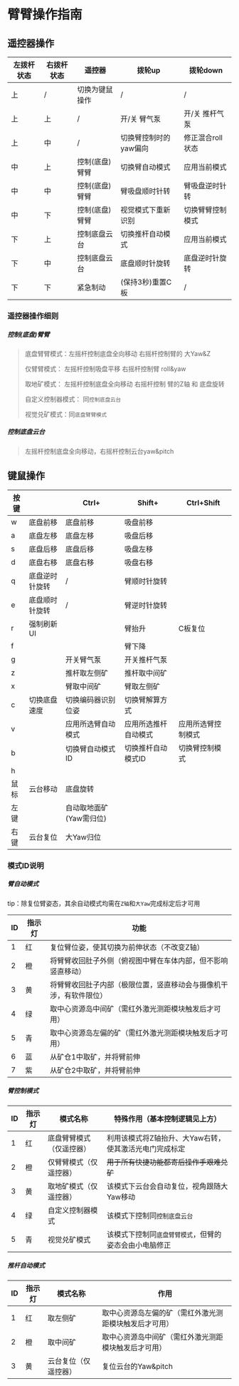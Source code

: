 # 臂臂操作指南

## 遥控器操作

| 左拨杆状态 | 右拨杆状态 | 遥控器         | 拨轮up                | 拨轮down         |
| ---------- | ---------- | -------------- | --------------------- | ---------------- |
| 上         | /          | 切换为键鼠操作 | /                     | /                |
| 上         | 上         | /              | 开/关 臂气泵          | 开/关 推杆气泵   |
| 上         | 中         | /              | 切换臂控制时的yaw偏向 | 修正混合roll状态 |
| 中         | 上         | 控制(底盘)臂臂 | 切换臂自动模式        | 应用当前模式     |
| 中         | 中         | 控制(底盘)臂臂 | 臂吸盘顺时针转        | 臂吸盘逆时针转   |
| 中         | 下         | 控制(底盘)臂臂 | 视觉模式下重新识别    | 切换臂臂控制模式 |
| 下         | 上         | 控制底盘云台   | 切换推杆自动模式      | 应用当前模式     |
| 下         | 中         | 控制底盘云台   | 底盘顺时针旋转        | 底盘逆时针旋转   |
| 下         | 下         | 紧急制动       | (保持3秒)重置C板      | /                |

### 遥控器操作细则

##### 控制(底盘)臂臂

> 底盘臂臂模式：左摇杆控制底盘全向移动	右摇杆控制臂的 大Yaw&Z
>
> 仅臂臂模式：	左摇杆控制吸盘平移			右摇杆控制臂 roll&yaw
>
> 取地矿模式：	左摇杆控制底盘全向移动	右摇杆控制 臂的Z轴 和 底盘旋转 
>
> 自定义控制器模式： 同`控制底盘云台`
>
> 视觉兑矿模式：同`底盘臂臂模式`

##### 控制底盘云台

> 左摇杆控制底盘全向移动，右摇杆控制云台yaw&pitch



## 键鼠操作

| 按键 |                | Ctrl+                   | Shift+               | Ctrl+Shift         |
| ---- | -------------- | ----------------------- | -------------------- | ------------------ |
| w    | 底盘前移       | 底盘前移                | 吸盘前移             |                    |
| a    | 底盘左移       | 底盘左移                | 吸盘后移             |                    |
| s    | 底盘后移       | 底盘后移                | 吸盘左移             |                    |
| d    | 底盘右移       | 底盘右移                | 吸盘右移             |                    |
| q    | 底盘逆时针旋转 | /                       | 臂顺时针旋转         |                    |
| e    | 底盘顺时针旋转 | /                       | 臂逆时针旋转         |                    |
| r    | 强制刷新UI     |                         | 臂抬升               | C板复位            |
| f    |                |                         | 臂下降               |                    |
| g    |                | 开关臂气泵              | 开关推杆气泵         |                    |
| z    |                | 推杆取左侧矿            | 推杆取中间矿         |                    |
| x    |                | 臂取中间矿              | 臂取左侧矿           |                    |
| c    | 切换底盘速度   | 切换编码器识别位姿      | 切换臂解算方式       |                    |
| v    |                | 应用所选臂自动模式      | 应用所选推杆自动模式 | 应用所选臂控制模式 |
| b    |                | 切换臂自动模式ID        | 切换推杆自动模式ID   | 切换臂控制模式     |
| h    |                |                         |                      |                    |
| 鼠标 | 云台移动       | 底盘旋转                |                      |                    |
| 左键 |                | 自动取地面矿(Yaw需归位) |                      |                    |
| 右键 | 云台复位       | 大Yaw归位               |                      |                    |



### 模式ID说明

##### 臂自动模式

tip：除复位臂姿态，其余自动模式均需在`Z轴`和`大Yaw`完成标定后才可用

| ID   | 指示灯 | 功能                                                         |
| ---- | ------ | ------------------------------------------------------------ |
| 1    | 红     | 复位臂位姿，使其切换为前伸状态（不改变Z轴）                  |
| 2    | 橙     | 将臂臂收回肚子外侧（俯视图中臂在车体内部，但不影响竖直移动） |
| 3    | 黄     | 将臂臂收回肚子内部（极限位置，竖直移动会与摄像机干涉，有软件限位） |
| 4    | 绿     | 取中心资源岛中间矿（需红外激光测距模块触发后才可用）         |
| 5    | 青     | 取中心资源岛左偏的矿（需红外激光测距模块触发后才可用）       |
| 6    | 蓝     | 从矿仓1中取矿，并将臂前伸                                    |
| 7    | 紫     | 从矿仓2中取矿，并将臂前伸                                    |

##### 臂控制模式
| ID   | 指示灯 | 模式名称                       | 特殊作用（基本控制逻辑见上方）                         |
| ---- | ------ | ------------------------------ | ------------------------------------------------------ |
| 1    | 红     | 底盘臂臂模式<br />（仅遥控器） | 利用该模式将Z轴抬升、大Yaw右转，使其激活光电门完成标定 |
| 2    | 橙     | 仅臂臂模式（仅遥控器）         | ~~用于所有快捷功能都寄后操作手艰难兑矿~~               |
| 3    | 黄     | 取地矿模式（仅遥控器）         | 该模式下云台会自动复位，视角跟随大Yaw移动              |
| 4    | 绿     | 自定义控制器模式               | 该模式下控制同`控制底盘云台`                           |
| 5    | 青     | 视觉兑矿模式                   | 该模式下控制同`底盘臂臂模式`，但臂的姿态会由小电脑修正 |

##### 推杆自动模式
| ID   | 指示灯 | 模式名称             | 作用                                                   |
| ---- | ------ | -------------------- | ------------------------------------------------------ |
| 1    | 红     | 取左侧矿             | 取中心资源岛左偏的矿（需红外激光测距模块触发后才可用） |
| 2    | 橙     | 取中间矿             | 取中心资源岛中间矿（需红外激光测距模块触发后才可用）   |
| 3    | 黄     | 云台复位（仅遥控器） | 复位云台的Yaw&pitch                                    |

